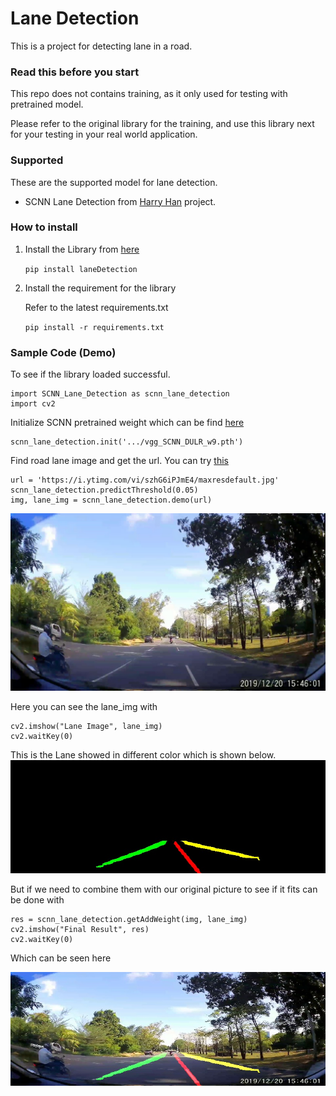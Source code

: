 # Lane Detection

This is a project for detecting lane in a road. 


### Read this before you start

This repo does not contains training, as it only used for testing with pretrained model. 

Please refer to the original library for the training, and use this library next for your testing
in your real world application.


### Supported 
These are the supported model for lane detection.

- SCNN Lane Detection from [Harry Han](https://github.com/harryhan618/SCNN_Pytorch) project.

### How to install

1. Install the Library from [here](https://pypi.org/project/laneDetection/)

    ``pip install laneDetection``
    
2. Install the requirement for the library
   
   Refer to the latest requirements.txt

    ``pip install -r requirements.txt``


### Sample Code (Demo)

To see if the library loaded successful.

```
import SCNN_Lane_Detection as scnn_lane_detection
import cv2
```

Initialize SCNN pretrained weight which can be find [here]()

```
scnn_lane_detection.init('.../vgg_SCNN_DULR_w9.pth')
```

Find road lane image and get the url. You can try [this](https://i.ytimg.com/vi/szhG6iPJmE4/maxresdefault.jpg)
```
url = 'https://i.ytimg.com/vi/szhG6iPJmE4/maxresdefault.jpg'
scnn_lane_detection.predictThreshold(0.05)
img, lane_img = scnn_lane_detection.demo(url)
```
![Source](img/source_demo.jpg "Source")

Here you can see the lane_img with
```
cv2.imshow("Lane Image", lane_img)
cv2.waitKey(0)
```
This is the Lane showed in different color which is shown below.
![Lane Image](img/lane_img_demo.jpg "Lane Image")

But if we need to combine them with our original picture to see if it fits can be done with
```
res = scnn_lane_detection.getAddWeight(img, lane_img)
cv2.imshow("Final Result", res)
cv2.waitKey(0)
```
Which can be seen here

![Lane Image](img/result_demo.jpg "Lane Image")

